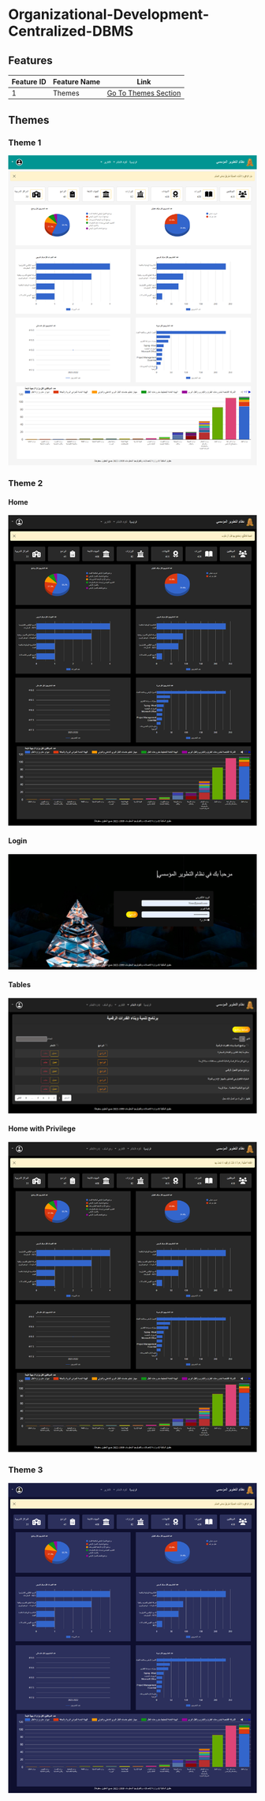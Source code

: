 # Organizational-Development-Centralized-DBMS

## Features

Feature ID | Feature Name | Link
--- | --- | ---
1 | Themes | [Go To Themes Section](#themes)

## Themes

### Theme 1

![Theme1](/Screencapture/screencapture-Theme1.png)

### Theme 2

#### **Home**

![Theme2](/Screencapture/screencapture-Theme2.png)

#### **Login**

![Theme2_Login](/Screencapture/screencapture-Theme2-Login.png)

#### **Tables**

![Theme2_Tables](/Screencapture/screencapture-Theme2-Tables.png)

#### **Home with Privilege**

![Theme2_Privilege](/Screencapture/screencapture-Theme2-Privilege.png)

### Theme 3

![Theme3](/Screencapture/screencapture-Theme3.png)

